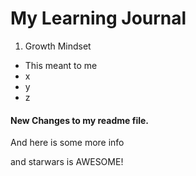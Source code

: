 # My Learning Journal

1. Growth Mindset
- This meant to me
- x
- y
- z

#### New Changes to my readme file.

And here is some more info

and starwars is AWESOME!
